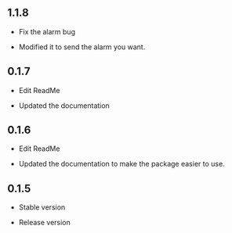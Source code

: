 ## 1.1.8
* Fix the alarm bug

- Modified it to send the alarm you want.

## 0.1.7
* Edit ReadMe

- Updated the documentation

## 0.1.6
* Edit ReadMe

- Updated the documentation to make the package easier to use.

## 0.1.5
* Stable version

- Release version
